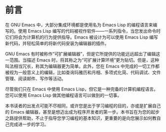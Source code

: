# 前言

在 GNU Emacs 中，大部分集成环境都是使用名为 Emacs Lisp 的编程语言来编写的。使用 Emacs Lisp 编写的代码被视作软件——一系列指令，当您发出命令时它们将会为计算机的行为提供指导。Emacs 被设计为可以使用 Emacs Lisp 编写新代码，并轻松简单的将新代码安装为编辑器的插件。

GNU Emacs 有时被称作“可扩展编辑器”，但是它所提供的功能远远超出了编辑这一范围。当描述 Emacs 时，将其称之为“可扩展计算环境”更为贴切。但是，这种叫法相当冗长，称其为编辑器更为简单。此外，您在 Emacs 中完成的一切工作都被视为一般意义上的编辑，比如查询玛雅历和月相、多项式化简、代码调试、文件管理、阅读邮件、写作等活动。

尽管我们只在 Emacs 中使用 Emacs Lisp，但它是一种完备的计算机编程语言。您可以使用 Emacs Lisp 做其他编程语言可以做到的一切事。

本书读者的出发点可能不尽相同，或许您是出于学习编程的目的，亦或是扩展自己的 Emacs 编辑器，甚至是想迈出成为程序开发者的第一步。本书旨在为您的起步之路提供帮助，不止于指导您学习编程的基本知识，更重要的是向您展示如何教自己完成进一步的学习。
